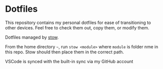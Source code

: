 # Dotfiles

This repository contains my personal dotfiles for ease of transitioning to
other devices. Feel free to check them out, copy them, or modify them.

Dotfiles managed by [stow](https://www.gnu.org/software/stow).

From the home directory `~`, run `stow <module>` where `module` is  folder nme in this repo. Stow should then place them in the correct path. 

VSCode is synced with the built-in sync via my GitHub account
